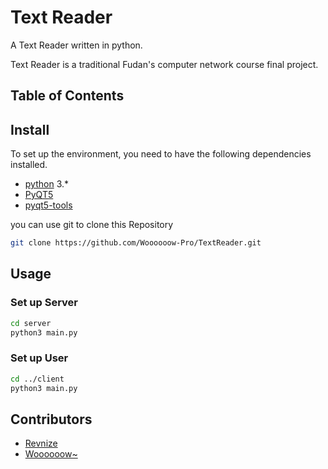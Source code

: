 # Text Reader

A Text Reader written in python.

Text Reader is a traditional Fudan's computer network course final project.

## Table of Contents

## Install

To set up the environment, you need to have the following dependencies installed.

- [python](https://www.python.org/) 3.*
- [PyQT5](https://pypi.org/project/PyQt5/)
- [pyqt5-tools](https://pypi.org/project/pyqt5-tools/)

you can use git to clone this Repository

```bash
git clone https://github.com/Woooooow-Pro/TextReader.git
```

## Usage

### Set up Server

```bash
cd server
python3 main.py
```

### Set up User

```bash
cd ../client
python3 main.py
```

## Contributors

- [Revnize](https://github.com/Revnize)
- [Woooooow~](https://github.com/Woooooow-Pro)
